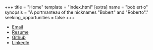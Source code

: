 +++
title = "Home"
template = "index.html"
[extra]
name = "bob·ert·o"
synopsis = "A portmanteau of the nicknames \"Bobert\" and \"Roberto\"."
seeking_opportunities = false
+++

* [Email](mailto:bobertoyin@gmail.com)
* [Resume](robert_yin_resume.pdf)
* [Github](https://github.com/bobertoyin)
* [LinkedIn](https://linkedin.com/in/boberto)
